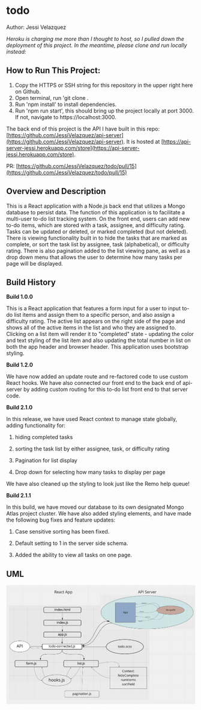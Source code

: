 # todo

Author: Jessi Velazquez

*Heroku is charging me more than I thought to host, so I pulled down the deployment of this project. In the meantime, please clone and run locally instead:*

## How to Run This Project:
1. Copy the HTTPS or SSH string for this repository in the upper right here on Github.
2. Open terminal, run 'git clone <copied URL>.
3. Run 'npm install' to install dependencies.
4. Run 'npm run start', this should bring up the project locally at port 3000. If not, navigate to https://localhost:3000.

The back end of this project is the API I have built in this repo: [https://github.com/JessiVelazquez/api-server](https://github.com/JessiVelazquez/api-server). It is hosted at [https://api-server-jessi.herokuapp.com/store](https://api-server-jessi.herokuapp.com/store).

PR: [https://github.com/JessiVelazquez/todo/pull/15](https://github.com/JessiVelazquez/todo/pull/15)

## Overview and Description

This is a React application with a Node.js back end that utilizes a Mongo database to persist data. The function of this application is to facilitate a multi-user to-do list tracking system. On the front end, users can add new to-do items, which are stored with a task, assignee, and difficulty rating. Tasks can be updated or deleted, or marked completed (but not deleted). There is viewing functionality built in to hide the tasks that are marked as complete, or sort the task list by assignee, task (alphabetical), or difficulty rating. There is also pagination added to the list viewing pane, as well as a drop down menu that allows the user to determine how many tasks per page will be displayed.

## Build History

**Build 1.0.0**

This is a React application that features a form input for a user to input to-do list items and assign them to a specific person, and also assign a difficulty rating. The active list appears on the right side of the page and shows all of the active items in the list and who they are assigned to. Clicking on a list item will render it to "completed" state - updating the color and text styling of the list item and also updating the total number in list on both the app header and browser header. This application uses bootstrap styling.

**Build 1.2.0**

We have now added an update route and re-factored code to use custom React hooks. We have also connected our front end to the back end of api-server by adding custom routing for this to-do list front end to that server code.

**Build 2.1.0**

In this release, we have used React context to manage state globally, adding functionality for:

1. hiding completed tasks

2. sorting the task list by either assignee, task, or difficulty rating

3. Pagination for list display

4. Drop down for selecting how many tasks to display per page

We have also cleaned up the styling to look just like the Remo help queue!

**Build 2.1.1**

In this build, we have moved our database to its own designated Mongo Atlas project cluster. We have also added styling elements, and have made the following bug fixes and feature updates:

1. Case sensitive sorting has been fixed.

2. Default setting to 1 in the server side schema.

3. Added the ability to view all tasks on one page.

## UML

![UML](./UML4.png)

